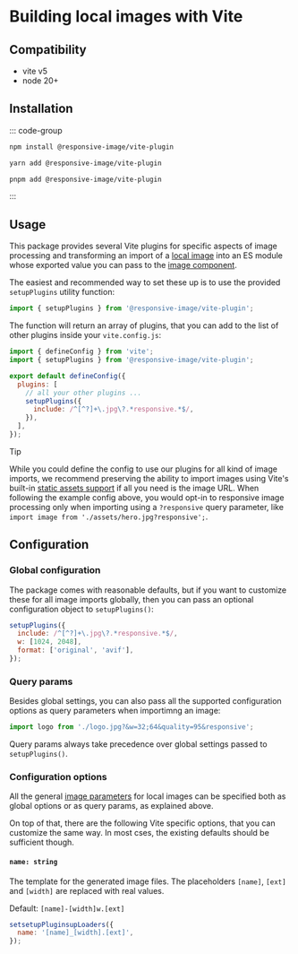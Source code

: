 # Building local images with Vite

## Compatibility

- vite v5
- node 20+

## Installation

::: code-group

```bash [npm]
npm install @responsive-image/vite-plugin
```

```bash [yarn]
yarn add @responsive-image/vite-plugin
```

```bash [pnpm]
pnpm add @responsive-image/vite-plugin
```

:::

## Usage

This package provides several Vite plugins for specific aspects of image processing and transforming an import of a [local image](../usage/local-images.md) into an ES module whose exported value you can pass to the [image component](../usage/component.md).

The easiest and recommended way to set these up is to use the provided `setupPlugins` utility function:

```js
import { setupPlugins } from '@responsive-image/vite-plugin';
```

The function will return an array of plugins, that you can add to the list of other plugins inside your `vite.config.js`:

```js
import { defineConfig } from 'vite';
import { setupPlugins } from '@responsive-image/vite-plugin';

export default defineConfig({
  plugins: [
    // all your other plugins ...
    setupPlugins({
      include: /^[^?]+\.jpg\?.*responsive.*$/,
    }),
  ],
});
```

> [!TIP]
> While you could define the config to use our plugins for all kind of image imports, we recommend preserving the ability to import images using Vite's built-in [static assets support](https://vitejs.dev/guide/assets.html) if all you need is the image URL. When following the example config above, you would opt-in to responsive image processing only when importing using a `?responsive` query parameter, like `import image from './assets/hero.jpg?responsive';`.

## Configuration

### Global configuration

The package comes with reasonable defaults, but if you want to customize these for all image imports globally, then you can pass an optional configuration object to `setupPlugins()`:

```js
setupPlugins({
  include: /^[^?]+\.jpg\?.*responsive.*$/,
  w: [1024, 2048],
  format: ['original', 'avif'],
});
```

### Query params

Besides global settings, you can also pass all the supported configuration options as query parameters when importimng an image:

```js
import logo from './logo.jpg?&w=32;64&quality=95&responsive';
```

Query params always take precedence over global settings passed to `setupPlugins()`.

### Configuration options

All the general [image parameters](../usage/local-images.md#image-parameters-reference) for local images can be specified both as global options or as query params, as explained above.

On top of that, there are the following Vite specific options, that you can customize the same way. In most cses, the existing defaults should be sufficient though.

#### `name: string`

The template for the generated image files. The placeholders `[name]`, `[ext]` and `[width]` are replaced with real values.

Default: `[name]-[width]w.[ext]`

```js
setsetupPluginsupLoaders({
  name: '[name]_[width].[ext]',
});
```
